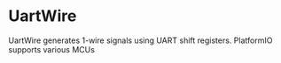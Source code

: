 # UartWire
UartWire generates 1-wire signals using UART shift registers. PlatformIO supports various MCUs
